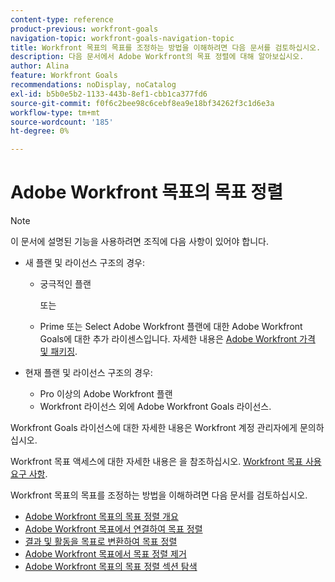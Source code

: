 ```yaml
---
content-type: reference
product-previous: workfront-goals
navigation-topic: workfront-goals-navigation-topic
title: Workfront 목표의 목표를 조정하는 방법을 이해하려면 다음 문서를 검토하십시오.
description: 다음 문서에서 Adobe Workfront의 목표 정렬에 대해 알아보십시오.
author: Alina
feature: Workfront Goals
recommendations: noDisplay, noCatalog
exl-id: b5b0e5b2-1133-443b-8ef1-cbb1ca377fd6
source-git-commit: f0f6c2bee98c6cebf8ea9e18bf34262f3c1d6e3a
workflow-type: tm+mt
source-wordcount: '185'
ht-degree: 0%

---
```


# Adobe Workfront 목표의 목표 정렬

>[!NOTE]
>
>이 문서에 설명된 기능을 사용하려면 조직에 다음 사항이 있어야 합니다.
> 
>* 새 플랜 및 라이선스 구조의 경우:
>    
>   * 궁극적인 플랜
>        
>     또는
>        
>   * Prime 또는 Select Adobe Workfront 플랜에 대한 Adobe Workfront Goals에 대한 추가 라이센스입니다.
>       자세한 내용은 [Adobe Workfront 가격 및 패키징](https://www.workfront.com/plans).
>      
>* 현재 플랜 및 라이선스 구조의 경우:
>    
>   * Pro 이상의 Adobe Workfront 플랜
>   * Workfront 라이선스 외에 Adobe Workfront Goals 라이선스.
>    
>Workfront Goals 라이선스에 대한 자세한 내용은 Workfront 계정 관리자에게 문의하십시오.
> 
>Workfront 목표 액세스에 대한 자세한 내용은 을 참조하십시오. [Workfront 목표 사용 요구 사항](/help/quicksilver/workfront-goals/goal-management/access-needed-for-wf-goals.md).

Workfront 목표의 목표를 조정하는 방법을 이해하려면 다음 문서를 검토하십시오.

* [Adobe Workfront 목표의 목표 정렬 개요](../../workfront-goals/goal-alignment/goal-alignment-overview.md)
* [Adobe Workfront 목표에서 연결하여 목표 정렬](../../workfront-goals/goal-alignment/align-goals-by-connecting-them.md)
* [결과 및 활동을 목표로 변환하여 목표 정렬](../../workfront-goals/goal-alignment/align-goals-by-converting-results-activities.md)
* [Adobe Workfront 목표에서 목표 정렬 제거](../../workfront-goals/goal-alignment/remove-goal-alignment.md)
* [Adobe Workfront 목표의 목표 정렬 섹션 탐색](../../workfront-goals/goal-alignment/navigate-goal-alignment-chart.md)
